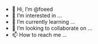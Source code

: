- 👋 Hi, I’m @foeed
- 👀 I’m interested in ...
- 🌱 I’m currently learning ...
- 💞️ I’m looking to collaborate on ...
- 📫 How to reach me ...

<!---
foeed/foeed is a ✨ special ✨ repository because its `README.md` (this file) appears on your GitHub profile.
You can click the Preview link to take a look at your changes.
--->
